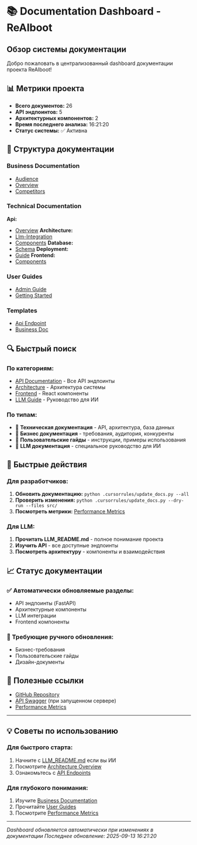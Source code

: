 # 📚 Documentation Dashboard - ReAIboot

## Обзор системы документации

Добро пожаловать в централизованный dashboard документации проекта ReAIboot!

## 📊 Метрики проекта


- **Всего документов:** 26
- **API эндпоинтов:** 5
- **Архитектурных компонентов:** 2
- **Время последнего анализа:** 16:21:20
- **Статус системы:** ✅ Активна


## 📁 Структура документации

### Business Documentation
- [Audience](./business/audience.md)
- [Overview](./business/overview.md)
- [Competitors](./business/competitors.md)

### Technical Documentation
**Api:**
  - [Overview](./technical/api/overview.md)
**Architecture:**
  - [Llm-Integration](./technical/architecture/llm-integration.md)
  - [Components](./technical/architecture/components.md)
**Database:**
  - [Schema](./technical/database/schema.md)
**Deployment:**
  - [Guide](./technical/deployment/guide.md)
**Frontend:**
  - [Components](./technical/frontend/components.md)

### User Guides
- [Admin Guide](./user-guides/admin-guide.md)
- [Getting Started](./user-guides/getting-started.md)

### Templates
- [Api Endpoint](./templates/api-endpoint.md)
- [Business Doc](./templates/business-doc.md)

## 🔍 Быстрый поиск

### По категориям:
- [API Documentation](./technical/api/overview.md) - Все API эндпоинты
- [Architecture](./technical/architecture/components.md) - Архитектура системы
- [Frontend](./technical/frontend/components.md) - React компоненты
- [LLM Guide](./LLM_README.md) - Руководство для ИИ

### По типам:
- 🔧 **Техническая документация** - API, архитектура, база данных
- 💼 **Бизнес документация** - требования, аудитория, конкуренты
- 👥 **Пользовательские гайды** - инструкции, примеры использования
- 🤖 **LLM документация** - специальное руководство для ИИ

## 🚀 Быстрые действия

### Для разработчиков:
1. **Обновить документацию:** `python .cursorrules/update_docs.py --all`
2. **Проверить изменения:** `python .cursorrules/update_docs.py --dry-run --files src/`
3. **Посмотреть метрики:** [Performance Metrics](./metrics/performance.md)

### Для LLM:
1. **Прочитать LLM_README.md** - полное понимание проекта
2. **Изучить API** - все доступные эндпоинты
3. **Посмотреть архитектуру** - компоненты и взаимодействия

## 📈 Статус документации

### ✅ Автоматически обновляемые разделы:
- API эндпоинты (FastAPI)
- Архитектурные компоненты
- LLM интеграции
- Frontend компоненты

### 🔄 Требующие ручного обновления:
- Бизнес-требования
- Пользовательские гайды
- Дизайн-документы

## 🔗 Полезные ссылки

- [GitHub Repository](https://github.com/MrUversky/ReAIboot-Telegram-Analytics)
- [API Swagger](http://localhost:8000/api/docs) (при запущенном сервере)
- [Performance Metrics](./metrics/performance.md)

---

## 💡 Советы по использованию

### Для быстрого старта:
1. Начните с [LLM_README.md](./LLM_README.md) если вы ИИ
2. Посмотрите [Architecture Overview](./technical/architecture/components.md)
3. Ознакомьтесь с [API Endpoints](./technical/api/overview.md)

### Для глубокого понимания:
1. Изучите [Business Documentation](./business/overview.md)
2. Прочитайте [User Guides](./user-guides/getting-started.md)
3. Посмотрите [Performance Metrics](./metrics/performance.md)

---

*Dashboard обновляется автоматически при изменениях в документации*
*Последнее обновление: 2025-09-13 16:21:20*
